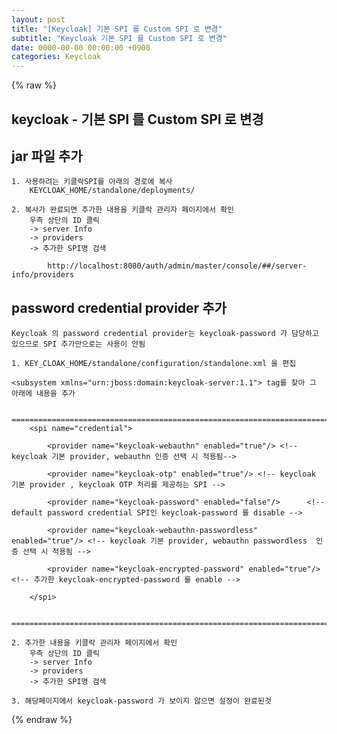 ```yaml
---  
layout: post  
title: "[Keycloak] 기본 SPI 를 Custom SPI 로 변경"  
subtitle: "Keycloak 기본 SPI 를 Custom SPI 로 변경"  
date: 0000-00-00 00:00:00 +0900  
categories: Keycloak  
---  
```

{% raw %}  
## keycloak - 기본 SPI 를 Custom SPI 로 변경  
  
## jar 파일 추가  
  
	1. 사용하려는 키클락SPI를 아래의 경로에 복사  
		KEYCLOAK_HOME/standalone/deployments/  
  
	2. 복사가 완료되면 추가한 내용을 키클락 관리자 페이지에서 확인  
		우측 상단의 ID 클릭  
		-> server Info  
		-> providers  
		-> 추가한 SPI명 검색  
  
			http://localhost:8080/auth/admin/master/console/##/server-info/providers  
  
##  password credential provider 추가  
  
	Keycloak 의 password credential provider는 keycloak-password 가 담당하고 있으므로 SPI 추가만으로는 사용이 안됨  
  
	1. KEY_CLOAK_HOME/standalone/configuration/standalone.xml 을 편집  
  
	<subsystem xmlns="urn:jboss:domain:keycloak-server:1.1"> tag를 찾아 그 아래에 내용을 추가  
  
		=================================================================================================================  
		<spi name="credential">  
  
			<provider name="keycloak-webauthn" enabled="true"/> <!-- keycloak 기본 provider, webauthn 인증 선택 시 적용됨-->  
  
			<provider name="keycloak-otp" enabled="true"/> <!-- keycloak 기본 provider , keycloak OTP 처리를 제공하는 SPI -->  
  
			<provider name="keycloak-password" enabled="false"/>      <!--  default password credential SPI인 keycloak-password 를 disable -->  
  
			<provider name="keycloak-webauthn-passwordless" enabled="true"/> <!-- keycloak 기본 provider, webauthn passwordless  인증 선택 시 적용됨 -->  
  
			<provider name="keycloak-encrypted-password" enabled="true"/> <!-- 추가한 keycloak-encrypted-password 를 enable -->  
  
		</spi>  
  
		=================================================================================================================  
  
 	2. 추가한 내용을 키클락 관리자 페이지에서 확인  
		우측 상단의 ID 클릭  
		-> server Info  
		-> providers  
		-> 추가한 SPI명 검색  
  
	3. 해당페이지에서 keycloak-password 가 보이지 않으면 설정이 완료된것  
{% endraw %}